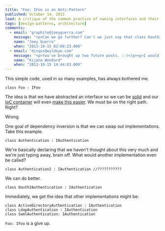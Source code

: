 ```yaml
---
title: "Foo: IFoo is an Anti-Pattern"
published: October 14, 2013
lead: A critique of the common practice of naming interfaces and their implementations with the Foo:IFoo pattern, exploring why this approach often indicates poor design thinking.
tags: [design-patterns, architecture]
comments:
  - email: "graphite@joeyguerra.com"
    message: "<p>Can we go further? Can't we just say that class Oauth2Authentication is the interface? I mean, why do I have to care if it implements IAuthenticate? Do I care if it implements that \"interface\" or do I care if it has or doesn't a method called Authenticate?</p>"
    name: "Joey Guerra"
    when: "2013-10-15 02:08:23.000"
  - email: "disqus@wyldeye.com"
    message: "<p>You've brought up two future posts. :-)</p><p>I would say the interface is the Authenticate method. I hinted at this at the end of <a href=\"https://kijanawoodard.com/violating-isp-with-constructor-injection\" rel=\"nofollow\">https://kijanawoodard.com/viola...</a></p>"
    name: "Kijana Woodard"
    when: "2013-10-15 14:44:03.000"
---
```

This simple code, used in so many examples, has always bothered me.

    class Foo : IFoo

The idea is that we have abstracted an interface so we can be [solid] and our [IoC container][questioning] will even [make this easier][ninject]. We must be on the right path. Right?

Wrong.

One goal of dependency inversion is that we can swap out implementations. Take this example.

    class Authentication : IAuthentication

We're basically declaring that we haven't thought about this very much and we're just typing away, brain off. What would another implementation even be called? 

    class Authentication2 : IAuthentication //???????????

We can do better.

    class Oauth2Authentication : IAuthentication

Immediately, we get the idea that other implementations might be:
    
    class ActiveDirectoryAuthentication : IAuthentication
    class LdapAuthentication : IAuthentication
    class SamlAuthentication: IAuthentication

`Foo: IFoo` is a give up.


[solid]: https://en.wikipedia.org/wiki/Dependency_inversion_principle
[questioning]: /questioning-ioc-containers
[ninject]: https://github.com/ninject/ninject.extensions.conventions

